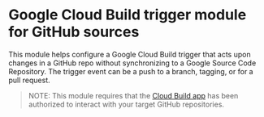 # Google Cloud Build trigger module for GitHub sources

This module helps configure a Google Cloud Build trigger that acts upon changes
in a GitHub repo without synchronizing to a Google Source Code Repository. The
trigger event can be a push to a branch, tagging, or for a pull request.

> NOTE: This module requires that the [Cloud Build app](https://cloud.google.com/build/docs/automating-builds/build-repos-from-github#installing_gcb_app)
> has been authorized to interact with your target GitHub repositories.

<!-- markdownlint-disable no-inline-html no-bare-urls -->
<!-- BEGINNING OF PRE-COMMIT-TERRAFORM DOCS HOOK -->
<!-- END OF PRE-COMMIT-TERRAFORM DOCS HOOK -->
<!-- markdownlint-enable no-inline-html no-bare-urls -->
